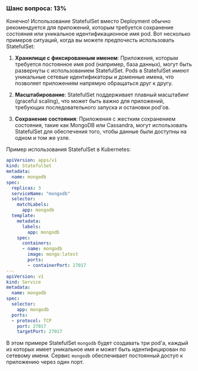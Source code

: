 ### Шанс вопроса: 13%

Конечно! Использование StatefulSet вместо Deployment обычно рекомендуется для приложений, которым требуется сохранение состояния или уникальное идентификационное имя pod. Вот несколько примеров ситуаций, когда вы можете предпочесть использовать StatefulSet:

1. **Хранилище с фиксированным именем**: Приложения, которым требуется постоянное имя pod (например, база данных), могут быть развернуты с использованием StatefulSet. Pods в StatefulSet имеют уникальные сетевые идентификаторы и доменные имена, что позволяет приложениям напрямую обращаться друг к другу.

2. **Масштабирование**: StatefulSet поддерживает плавный масштабинг (graceful scaling), что может быть важно для приложений, требующих последовательного запуска и остановки pod'ов.

3. **Сохранение состояния**: Приложения с жестким сохранением состояния, такие как MongoDB или Cassandra, могут использовать StatefulSet для обеспечения того, чтобы данные были доступны на одном и том же узле.

Пример использования StatefulSet в Kubernetes:
```yaml
apiVersion: apps/v1
kind: StatefulSet
metadata:
  name: mongodb
spec:
  replicas: 3
  serviceName: "mongodb"
  selector:
    matchLabels:
      app: mongodb
  template:
    metadata:
      labels:
        app: mongodb
    spec:
      containers:
      - name: mongodb
        image: mongo:latest
        ports:
        - containerPort: 27017
---
apiVersion: v1
kind: Service
metadata:
  name: mongodb
spec:
  selector:
    app: mongodb
  ports:
  - protocol: TCP
    port: 27017
    targetPort: 27017
```
В этом примере StatefulSet `mongodb` будет создавать три pod'а, каждый из которых имеет уникальное имя и может быть идентифицирован по сетевому имени. Сервис `mongodb` обеспечивает постоянный доступ к приложению через один порт.